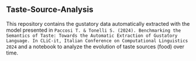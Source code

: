 ## Taste-Source-Analysis

This repository contains the gustatory data automatically extracted with the model presented in `Paccosi T. & Tonelli S. (2024). Benchmarking the Semantics of Taste: Towards the Automatic Extraction of Gustatory Language. In CLiC-it, Italian Conference on Computational Linguistics 2024` and a notebook to analyze the evolution of taste sources (food) over time.


